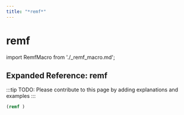 ```yaml
---
title: "*remf*"
---
```


# remf

import RemfMacro from './_remf_macro.md';

<RemfMacro />

## Expanded Reference: remf

:::tip
TODO: Please contribute to this page by adding explanations and examples
:::

```lisp
(remf )
```
